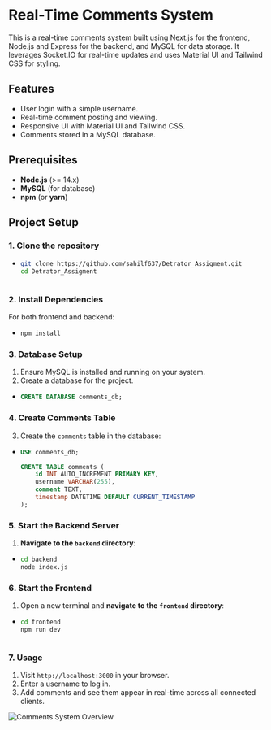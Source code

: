 # Real-Time Comments System

This is a real-time comments system built using Next.js for the frontend, Node.js and Express for the backend, and MySQL for data storage. It leverages Socket.IO for real-time updates and uses Material UI and Tailwind CSS for styling.

## Features

- User login with a simple username.
- Real-time comment posting and viewing.
- Responsive UI with Material UI and Tailwind CSS.
- Comments stored in a MySQL database.

## Prerequisites

- **Node.js** (>= 14.x)
- **MySQL** (for database)
- **npm** (or **yarn**)

## Project Setup

### 1. Clone the repository
*
    ```bash
    git clone https://github.com/sahilf637/Detrator_Assigment.git
    cd Detrator_Assigment



### 2. Install Dependencies


For both frontend and backend:
*   ```bash 
    npm install


### 3. Database Setup


1. Ensure MySQL is installed and running on your system.
2. Create a database for the project.
*
    ```sql
    CREATE DATABASE comments_db;


### 4. Create Comments Table

3. Create the `comments` table in the database:
*
    ```sql
    USE comments_db;

    CREATE TABLE comments (
        id INT AUTO_INCREMENT PRIMARY KEY,
        username VARCHAR(255),
        comment TEXT,
        timestamp DATETIME DEFAULT CURRENT_TIMESTAMP
    );


### 5. Start the Backend Server

1. **Navigate to the `backend` directory**:
*
   ```bash
   cd backend
   node index.js


### 6. Start the Frontend

1. Open a new terminal and **navigate to the `frontend` directory**:
*
   ```bash
   cd frontend
   npm run dev



### 7. Usage



1. Visit `http://localhost:3000` in your browser.
2. Enter a username to log in.
3. Add comments and see them appear in real-time across all connected clients.


![Comments System Overview](frontend/my-app/public/image.png) 

